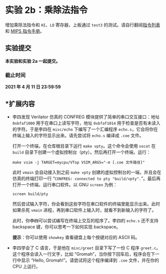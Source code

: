 # 实验 2b：乘除法指令

增加乘除法指令和 `HI`、`LO` 寄存器，上板通过 `test3` 的测试。请自行翻阅[指令列表](../misc/instruction.md)和 [MIPS 指令手册](../misc/external.md#mips-架构)。

## 实验提交

**本实验和实验 2a 一起提交。**

### 截止时间

**2021 年 4 月 11 日 23:59:59**

## *扩展内容

* 李四发现 Verilator 仿真的 CONFREG 模块提供了简单的串口交互接口：地址 `0xbfaf1000` 用于在串口上读写字符，地址 `0xbfaf1014` 用于检查是否有未读入的字符。于是李四在 `misc/echo` 下编写了一个汇编程序 `echo.s`，它会将你在终端上输入的字符显示出来。请先尝试将 `echo.s` 编译成 `.coe` 文件。

  打开一个终端，在仓库根目录下运行 `make vpty`。这个命令会使用 `socat` 在 `build` 目录下创建一个虚拟控制台（pty）。然后再打开一个终端，运行：

  ```shell
  make vsim -j TARGET=mycpu/VTop VSIM_ARGS="-m [.coe 文件路径]"
  ```

  此时 `vmain` 会自动接入到之前 `make vpty` 创建的虚拟控制台的一端，并且会在仿真的终端打印一行 “`CONFREG: connected to pty "build/vpty".`”。最后再打开一个终端，运行串口软件。以 GNU `screen` 为例：

  ```shell
  screen build/pty
  ```

  然后尝试输入字符，你会看到这些字符在串口软件的终端里能显示出来。此时如果杀死 `vmain` 进程，再到串口软件上输入时，就看不到新输入的字符了。

  此时，你<del>李四</del>可以尝试编写在终端上交互的程序了。李四的 `echo.s` 还不支持 backspace 键，你可以思考一下如何实现 backspace。

  **提示**：你可以使用 `showkey` 查看键盘上每个按键对应的 ASCII 码。
* 李四学会了 C 语言，于是他在 `misc/greet` 目录下写了一份 C 程序 `greet.c`。这个程序会读入一行文字，比如 “Gromah”，当你按下回车后，程序会在下一行中显示 “Hello, Gromah!”。请尝试将这个程序编译到 `.coe` 文件，并在你的 CPU 上运行。
